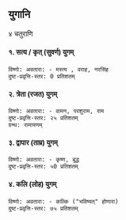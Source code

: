 ## युगानि

४ चतुराणि

#### १. सत्य / कृत् (सुवर्ण) युगम्
```
विष्णो: अवतारा: - मस्त्य , वराह, नरसिंह
दुष्ट-प्रवृत्ति-स्तर: 0 प्रतिशतम्
```

#### २. त्रेता  (रजत) युगम्
```
विष्णो: अवतारा: - वामन, परशुराम, राम
दुष्ट-प्रवृत्ति-स्तर: २५ प्रतिशतम्
ग्रन्थ: रामायणम्
```

#### ३. द्वापार (ताम्र) युगम्
```
विष्णो: अवतारा: - कृष्ण, बुद्ध
दुष्ट-प्रवृत्ति-स्तर: ५0 प्रतिशतम्
```

#### ४. कलि (लोह) युगम्
```
विष्णो: अवतारा: - कल्कि ("भविष्यत्" होणारा)
दुष्ट-प्रवृत्ति-स्तर: ७५ प्रतिशतम्
```
